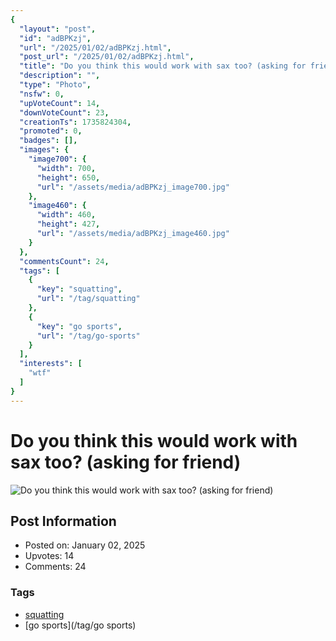```yaml
---
{
  "layout": "post",
  "id": "adBPKzj",
  "url": "/2025/01/02/adBPKzj.html",
  "post_url": "/2025/01/02/adBPKzj.html",
  "title": "Do you think this would work with sax too? (asking for friend)",
  "description": "",
  "type": "Photo",
  "nsfw": 0,
  "upVoteCount": 14,
  "downVoteCount": 23,
  "creationTs": 1735824304,
  "promoted": 0,
  "badges": [],
  "images": {
    "image700": {
      "width": 700,
      "height": 650,
      "url": "/assets/media/adBPKzj_image700.jpg"
    },
    "image460": {
      "width": 460,
      "height": 427,
      "url": "/assets/media/adBPKzj_image460.jpg"
    }
  },
  "commentsCount": 24,
  "tags": [
    {
      "key": "squatting",
      "url": "/tag/squatting"
    },
    {
      "key": "go sports",
      "url": "/tag/go-sports"
    }
  ],
  "interests": [
    "wtf"
  ]
}
---
```


# Do you think this would work with sax too? (asking for friend)

![Do you think this would work with sax too? (asking for friend)](/assets/media/adBPKzj_image700.jpg)

## Post Information

- Posted on: January 02, 2025
- Upvotes: 14
- Comments: 24

### Tags

- [squatting](/tag/squatting)
- [go sports](/tag/go sports)
